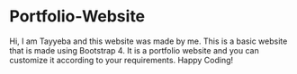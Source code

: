 # Portfolio-Website
Hi, I am Tayyeba and this website was made by me.
This is a basic website that is made using Bootstrap 4. It is a portfolio website and you can customize it according to your requirements.
Happy Coding!
